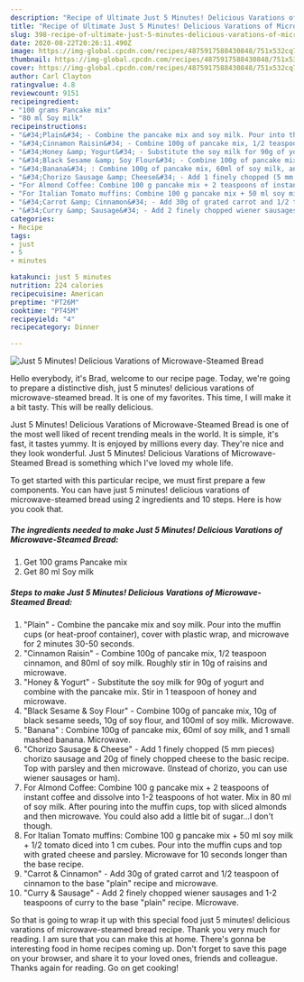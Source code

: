 ```yaml
---
description: "Recipe of Ultimate Just 5 Minutes! Delicious Varations of Microwave-Steamed Bread"
title: "Recipe of Ultimate Just 5 Minutes! Delicious Varations of Microwave-Steamed Bread"
slug: 398-recipe-of-ultimate-just-5-minutes-delicious-varations-of-microwave-steamed-bread
date: 2020-08-22T20:26:11.490Z
image: https://img-global.cpcdn.com/recipes/4875917588430848/751x532cq70/just-5-minutes-delicious-varations-of-microwave-steamed-bread-recipe-main-photo.jpg
thumbnail: https://img-global.cpcdn.com/recipes/4875917588430848/751x532cq70/just-5-minutes-delicious-varations-of-microwave-steamed-bread-recipe-main-photo.jpg
cover: https://img-global.cpcdn.com/recipes/4875917588430848/751x532cq70/just-5-minutes-delicious-varations-of-microwave-steamed-bread-recipe-main-photo.jpg
author: Carl Clayton
ratingvalue: 4.8
reviewcount: 9151
recipeingredient:
- "100 grams Pancake mix"
- "80 ml Soy milk"
recipeinstructions:
- "&#34;Plain&#34; - Combine the pancake mix and soy milk. Pour into the muffin cups (or heat-proof container), cover with plastic wrap, and microwave for 2 minutes 30-50 seconds."
- "&#34;Cinnamon Raisin&#34; - Combine 100g of pancake mix, 1/2 teaspoon cinnamon, and 80ml of soy milk. Roughly stir in 10g of raisins and microwave."
- "&#34;Honey &amp; Yogurt&#34; - Substitute the soy milk for 90g of yogurt and combine with the pancake mix. Stir in 1 teaspoon of honey and microwave."
- "&#34;Black Sesame &amp; Soy Flour&#34; - Combine 100g of pancake mix, 10g of black sesame seeds, 10g of soy flour, and 100ml of soy milk. Microwave."
- "&#34;Banana&#34; : Combine 100g of pancake mix, 60ml of soy milk, and 1 small mashed banana. Microwave."
- "&#34;Chorizo Sausage &amp; Cheese&#34; - Add 1 finely chopped (5 mm pieces) chorizo sausage and 20g of finely chopped cheese to the basic recipe. Top with parsley and then microwave. (Instead of chorizo, you can use wiener sausages or ham)."
- "For Almond Coffee: Combine 100 g pancake mix + 2 teaspoons of instant coffee and dissolve into 1-2 teaspoons of hot water. Mix in 80 ml of soy milk. After pouring into the muffin cups, top with sliced almonds and then microwave. You could also add a little bit of sugar...I don&#39;t though."
- "For Italian Tomato muffins: Combine 100 g pancake mix + 50 ml soy milk + 1/2 tomato diced into 1 cm cubes. Pour into the muffin cups and top with grated cheese and parsley. Microwave for 10 seconds longer than the base recipe."
- "&#34;Carrot &amp; Cinnamon&#34; - Add 30g of grated carrot and 1/2 teaspoon of cinnamon to the base &#34;plain&#34; recipe and microwave."
- "&#34;Curry &amp; Sausage&#34; - Add 2 finely chopped wiener sausages and 1-2 teaspoons of curry to the base &#34;plain&#34; recipe. Microwave."
categories:
- Recipe
tags:
- just
- 5
- minutes

katakunci: just 5 minutes 
nutrition: 224 calories
recipecuisine: American
preptime: "PT26M"
cooktime: "PT45M"
recipeyield: "4"
recipecategory: Dinner

---
```



![Just 5 Minutes! Delicious Varations of Microwave-Steamed Bread](https://img-global.cpcdn.com/recipes/4875917588430848/751x532cq70/just-5-minutes-delicious-varations-of-microwave-steamed-bread-recipe-main-photo.jpg)

Hello everybody, it's Brad, welcome to our recipe page. Today, we're going to prepare a distinctive dish, just 5 minutes! delicious varations of microwave-steamed bread. It is one of my favorites. This time, I will make it a bit tasty. This will be really delicious.



Just 5 Minutes! Delicious Varations of Microwave-Steamed Bread is one of the most well liked of recent trending meals in the world. It is simple, it's fast, it tastes yummy. It is enjoyed by millions every day. They're nice and they look wonderful. Just 5 Minutes! Delicious Varations of Microwave-Steamed Bread is something which I've loved my whole life.


To get started with this particular recipe, we must first prepare a few components. You can have just 5 minutes! delicious varations of microwave-steamed bread using 2 ingredients and 10 steps. Here is how you cook that.

<!--inarticleads1-->

##### The ingredients needed to make Just 5 Minutes! Delicious Varations of Microwave-Steamed Bread:

1. Get 100 grams Pancake mix
1. Get 80 ml Soy milk




<!--inarticleads2-->

##### Steps to make Just 5 Minutes! Delicious Varations of Microwave-Steamed Bread:

1. &#34;Plain&#34; - Combine the pancake mix and soy milk. Pour into the muffin cups (or heat-proof container), cover with plastic wrap, and microwave for 2 minutes 30-50 seconds.
1. &#34;Cinnamon Raisin&#34; - Combine 100g of pancake mix, 1/2 teaspoon cinnamon, and 80ml of soy milk. Roughly stir in 10g of raisins and microwave.
1. &#34;Honey &amp; Yogurt&#34; - Substitute the soy milk for 90g of yogurt and combine with the pancake mix. Stir in 1 teaspoon of honey and microwave.
1. &#34;Black Sesame &amp; Soy Flour&#34; - Combine 100g of pancake mix, 10g of black sesame seeds, 10g of soy flour, and 100ml of soy milk. Microwave.
1. &#34;Banana&#34; : Combine 100g of pancake mix, 60ml of soy milk, and 1 small mashed banana. Microwave.
1. &#34;Chorizo Sausage &amp; Cheese&#34; - Add 1 finely chopped (5 mm pieces) chorizo sausage and 20g of finely chopped cheese to the basic recipe. Top with parsley and then microwave. (Instead of chorizo, you can use wiener sausages or ham).
1. For Almond Coffee: Combine 100 g pancake mix + 2 teaspoons of instant coffee and dissolve into 1-2 teaspoons of hot water. Mix in 80 ml of soy milk. After pouring into the muffin cups, top with sliced almonds and then microwave. You could also add a little bit of sugar...I don&#39;t though.
1. For Italian Tomato muffins: Combine 100 g pancake mix + 50 ml soy milk + 1/2 tomato diced into 1 cm cubes. Pour into the muffin cups and top with grated cheese and parsley. Microwave for 10 seconds longer than the base recipe.
1. &#34;Carrot &amp; Cinnamon&#34; - Add 30g of grated carrot and 1/2 teaspoon of cinnamon to the base &#34;plain&#34; recipe and microwave.
1. &#34;Curry &amp; Sausage&#34; - Add 2 finely chopped wiener sausages and 1-2 teaspoons of curry to the base &#34;plain&#34; recipe. Microwave.




So that is going to wrap it up with this special food just 5 minutes! delicious varations of microwave-steamed bread recipe. Thank you very much for reading. I am sure that you can make this at home. There's gonna be interesting food in home recipes coming up. Don't forget to save this page on your browser, and share it to your loved ones, friends and colleague. Thanks again for reading. Go on get cooking!
